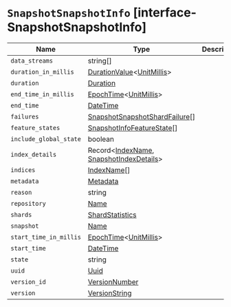 # `SnapshotSnapshotInfo` [interface-SnapshotSnapshotInfo]

| Name | Type | Description |
| - | - | - |
| `data_streams` | string[] | &nbsp; |
| `duration_in_millis` | [DurationValue](./DurationValue.md)<[UnitMillis](./UnitMillis.md)> | &nbsp; |
| `duration` | [Duration](./Duration.md) | &nbsp; |
| `end_time_in_millis` | [EpochTime](./EpochTime.md)<[UnitMillis](./UnitMillis.md)> | &nbsp; |
| `end_time` | [DateTime](./DateTime.md) | &nbsp; |
| `failures` | [SnapshotSnapshotShardFailure](./SnapshotSnapshotShardFailure.md)[] | &nbsp; |
| `feature_states` | [SnapshotInfoFeatureState](./SnapshotInfoFeatureState.md)[] | &nbsp; |
| `include_global_state` | boolean | &nbsp; |
| `index_details` | Record<[IndexName](./IndexName.md), [SnapshotIndexDetails](./SnapshotIndexDetails.md)> | &nbsp; |
| `indices` | [IndexName](./IndexName.md)[] | &nbsp; |
| `metadata` | [Metadata](./Metadata.md) | &nbsp; |
| `reason` | string | &nbsp; |
| `repository` | [Name](./Name.md) | &nbsp; |
| `shards` | [ShardStatistics](./ShardStatistics.md) | &nbsp; |
| `snapshot` | [Name](./Name.md) | &nbsp; |
| `start_time_in_millis` | [EpochTime](./EpochTime.md)<[UnitMillis](./UnitMillis.md)> | &nbsp; |
| `start_time` | [DateTime](./DateTime.md) | &nbsp; |
| `state` | string | &nbsp; |
| `uuid` | [Uuid](./Uuid.md) | &nbsp; |
| `version_id` | [VersionNumber](./VersionNumber.md) | &nbsp; |
| `version` | [VersionString](./VersionString.md) | &nbsp; |
